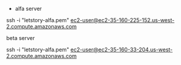 - alfa server

ssh -i "letstory-alfa.pem" ec2-user@ec2-35-160-225-152.us-west-2.compute.amazonaws.com

beta server

ssh -i "letstory-alfa.pem" ec2-user@ec2-35-160-33-204.us-west-2.compute.amazonaws.com